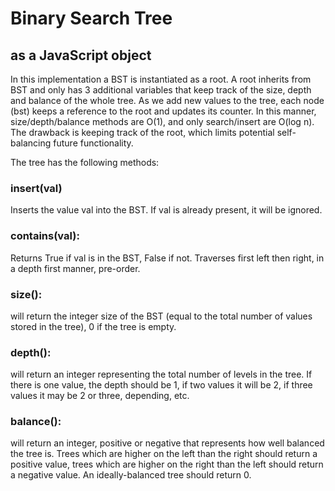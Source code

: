 # Binary Search Tree

## as a JavaScript object

In this implementation a BST is instantiated as a root. A root inherits from BST and only has 3 additional variables that keep track of the size, depth and balance of the whole tree. As we add new values to the tree, each node (bst) keeps a reference to the root and updates its counter. In this manner, size/depth/balance methods are O(1), and only search/insert are O(log n). The drawback is keeping track of the root, which limits potential self-balancing future functionality.

The tree has the following methods:

### insert(val)

Inserts the value val into the BST.
If val is already present, it will be ignored.

### contains(val):

Returns True if val is in the BST, False if not.
Traverses first left then right, in a depth first manner, pre-order.

### size():

will return the integer size of the BST (equal to the total number of values stored in the tree), 0 if the tree is empty.

### depth():

will return an integer representing the total number of levels in the tree. If there is one value, the depth should be 1, if two values it will be 2, if three values it may be 2 or three, depending, etc.

### balance():

will return an integer, positive or negative that represents how well balanced the tree is. Trees which are higher on the left than the right should return a positive value, trees which are higher on the right than the left should return a negative value.  An ideally-balanced tree should return 0.

